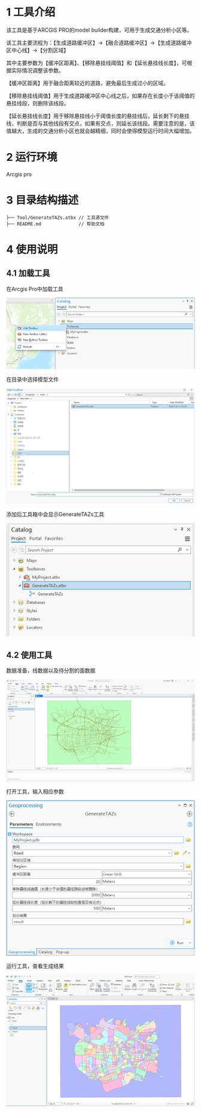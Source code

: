 # 1 工具介绍

  该工具是基于ARCGIS PRO的model builder构建，可用于生成交通分析小区等。
  
  该工具主要流程为：【生成道路缓冲区】->【融合道路缓冲区】->【生成道路缓冲区中心线】->【分割区域】
  
  其中主要参数为【缓冲区距离】、【移除悬挂线阈值】和【延长悬挂线长度】，可根据实际情况调整该参数。
  
  【缓冲区距离】用于融合距离较近的道路，避免最后生成过小的区域。
  
  【移除悬挂线阈值】用于生成道路缓冲区中心线之后，如果存在长度小于该阈值的悬挂线段，则删除该线段。

  【延长悬挂线长度】用于移除悬挂线小于阈值长度的悬挂线后，延长剩下的悬挂线，判断是否与其他线段有交点，如果有交点，则延长该线段。需要注意的是，该值越大，生成的交通分析小区也就会越精细，同时会使得模型运行时间大幅增加。
  
# 2 运行环境
  Arcgis pro
# 3 目录结构描述
    ├── Tool/GenerateTAZs.atbx // 工具源文件
    ├── README.md              // 帮助文档
# 4 使用说明
## 4.1 加载工具
在Arcgis Pro中加载工具

![image](Images/Add_Tool_0.png)

在目录中选择模型文件

![image](Images/Add_Tool_1.png)

添加后工具箱中会显示GenerateTAZs工具

![image](Images/Add_Tool_2.png)

## 4.2 使用工具
数据准备，线数据以及待分割的面数据

![image](Images/Data_0.png)

打开工具，输入相应参数

![image](Images/Tool_Interface_0.png)

运行工具，查看生成结果

![image](Images/Result_0.png)
